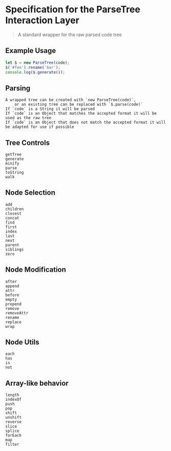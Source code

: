 # Specification for the ParseTree Interaction Layer

> A standard wrapper for the raw parsed code tree

## Example Usage

```js
let $ = new ParseTree(code);
$('#foo').rename('bar');
console.log($.generate());
```

## Parsing
    A wrapped tree can be created with `new ParseTree(code)`,
        or an existing tree can be replaced with `$.parse(code)`
    If `code` is a String it will be parsed
    If `code` is an Object that matches the accepted format it will be used as the raw tree
    If `code` is an Object that does not match the accepted format it will be adapted for use if possible

## Tree Controls
    getTree
    generate
    minify
    parse
    toString
    walk

## Node Selection
    add
    children
    closest
    concat
    find
    first
    index
    last
    next
    parent
    siblings
    zero

## Node Modification
    after
    append
    attr
    before
    empty
    prepend
    remove
    removeAttr
    rename
    replace
    wrap

## Node Utils
    each
    has
    is
    not

## Array-like behavior
    length
    indexOf
    push
    pop
    shift
    unshift
    reverse
    slice
    splice
    forEach
    map
    filter
